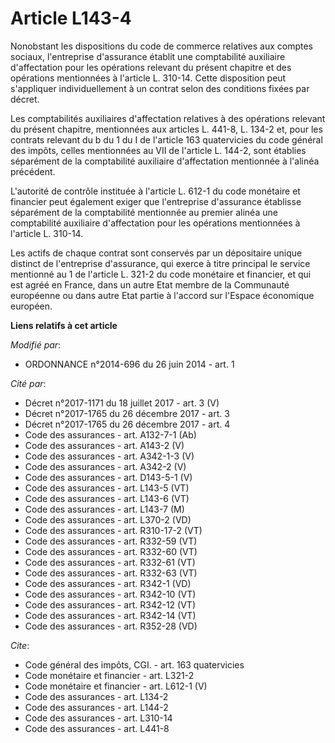 # Article L143-4

Nonobstant les dispositions du code de commerce relatives aux comptes sociaux, l'entreprise d'assurance établit une
comptabilité auxiliaire d'affectation pour les opérations relevant du présent chapitre et des opérations mentionnées à
l'article L. 310-14. Cette disposition peut s'appliquer individuellement à un contrat selon des conditions fixées par
décret. 

Les comptabilités auxiliaires d'affectation relatives à des opérations relevant du présent chapitre, mentionnées aux articles
L. 441-8, L. 134-2 et, pour les contrats relevant du b du 1 du I de l'article 163 quatervicies du code général des impôts,
celles mentionnées au VII de l'article L. 144-2, sont établies séparément de la comptabilité auxiliaire d'affectation
mentionnée à l'alinéa précédent. 

L'autorité de contrôle instituée à l'article L. 612-1 du code monétaire et financier peut également exiger que l'entreprise
d'assurance établisse séparément de la comptabilité mentionnée au premier alinéa une comptabilité auxiliaire d'affectation
pour les opérations mentionnées à l'article L. 310-14. 

Les actifs de chaque contrat sont conservés par un dépositaire unique distinct de l'entreprise d'assurance, qui exerce à
titre principal le service mentionné au 1 de l'article L. 321-2 du code monétaire et financier, et qui est agréé en France,
dans un autre Etat membre de la Communauté européenne ou dans autre Etat partie à l'accord sur l'Espace économique européen.

**Liens relatifs à cet article**

_Modifié par_:

  - ORDONNANCE n°2014-696 du 26 juin 2014 - art. 1

_Cité par_:

  - Décret n°2017-1171 du 18 juillet 2017 - art. 3 (V)
  - Décret n°2017-1765 du 26 décembre 2017 - art. 3
  - Décret n°2017-1765 du 26 décembre 2017 - art. 4
  - Code des assurances - art. A132-7-1 (Ab)
  - Code des assurances - art. A143-2 (V)
  - Code des assurances - art. A342-1-3 (V)
  - Code des assurances - art. A342-2 (V)
  - Code des assurances - art. D143-5-1 (V)
  - Code des assurances - art. L143-5 (VT)
  - Code des assurances - art. L143-6 (VT)
  - Code des assurances - art. L143-7 (M)
  - Code des assurances - art. L370-2 (VD)
  - Code des assurances - art. R310-17-2 (VT)
  - Code des assurances - art. R332-59 (VT)
  - Code des assurances - art. R332-60 (VT)
  - Code des assurances - art. R332-61 (VT)
  - Code des assurances - art. R332-63 (VT)
  - Code des assurances - art. R342-1 (VD)
  - Code des assurances - art. R342-10 (VT)
  - Code des assurances - art. R342-12 (VT)
  - Code des assurances - art. R342-14 (VT)
  - Code des assurances - art. R352-28 (VD)

_Cite_:

  - Code général des impôts, CGI. - art. 163 quatervicies
  - Code monétaire et financier - art. L321-2
  - Code monétaire et financier - art. L612-1 (V)
  - Code des assurances - art. L134-2
  - Code des assurances - art. L144-2
  - Code des assurances - art. L310-14
  - Code des assurances - art. L441-8

